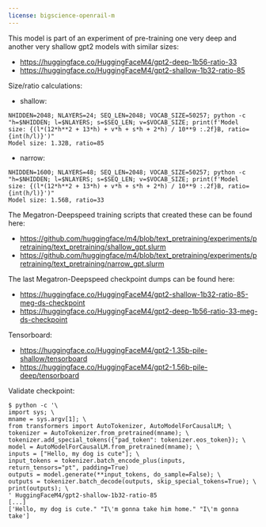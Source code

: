 ```yaml
---
license: bigscience-openrail-m
---
```


This model is part of an experiment of pre-training one very deep and another very shallow gpt2 models with similar sizes:

* https://huggingface.co/HuggingFaceM4/gpt2-deep-1b56-ratio-33
* https://huggingface.co/HuggingFaceM4/gpt2-shallow-1b32-ratio-85


Size/ratio calculations:

- shallow:

```
NHIDDEN=2048; NLAYERS=24; SEQ_LEN=2048; VOCAB_SIZE=50257; python -c "h=$NHIDDEN; l=$NLAYERS; s=$SEQ_LEN; v=$VOCAB_SIZE; print(f'Model size: {(l*(12*h**2 + 13*h) + v*h + s*h + 2*h) / 10**9 :.2f}B, ratio={int(h/l)}')"
Model size: 1.32B, ratio=85
```

- narrow:

```
NHIDDEN=1600; NLAYERS=48; SEQ_LEN=2048; VOCAB_SIZE=50257; python -c "h=$NHIDDEN; l=$NLAYERS; s=$SEQ_LEN; v=$VOCAB_SIZE; print(f'Model size: {(l*(12*h**2 + 13*h) + v*h + s*h + 2*h) / 10**9 :.2f}B, ratio={int(h/l)}')"
Model size: 1.56B, ratio=33
```

The Megatron-Deepspeed training scripts that created these can be found here:
- https://github.com/huggingface/m4/blob/text_pretraining/experiments/pretraining/text_pretraining/shallow_gpt.slurm
- https://github.com/huggingface/m4/blob/text_pretraining/experiments/pretraining/text_pretraining/narrow_gpt.slurm


The last Megatron-Deepspeed checkpoint dumps can be found here:

- https://huggingface.co/HuggingFaceM4/gpt2-shallow-1b32-ratio-85-meg-ds-checkpoint
- https://huggingface.co/HuggingFaceM4/gpt2-deep-1b56-ratio-33-meg-ds-checkpoint

Tensorboard: 
- https://huggingface.co/HuggingFaceM4/gpt2-1.35b-pile-shallow/tensorboard
- https://huggingface.co/HuggingFaceM4/gpt2-1.56b-pile-deep/tensorboard

Validate checkpoint:

```
$ python -c '\
import sys; \
mname = sys.argv[1]; \
from transformers import AutoTokenizer, AutoModelForCausalLM; \
tokenizer = AutoTokenizer.from_pretrained(mname); \
tokenizer.add_special_tokens({"pad_token": tokenizer.eos_token}); \
model = AutoModelForCausalLM.from_pretrained(mname); \
inputs = ["Hello, my dog is cute"]; \
input_tokens = tokenizer.batch_encode_plus(inputs, return_tensors="pt", padding=True)
outputs = model.generate(**input_tokens, do_sample=False); \
outputs = tokenizer.batch_decode(outputs, skip_special_tokens=True); \
print(outputs); \
' HuggingFaceM4/gpt2-shallow-1b32-ratio-85
[...]
['Hello, my dog is cute." "I\'m gonna take him home." "I\'m gonna take']
```

